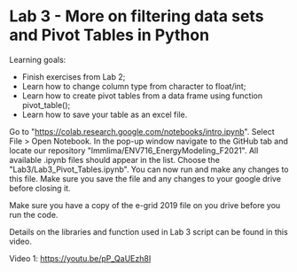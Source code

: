 # Lab 3 - More on filtering data sets and Pivot Tables in Python

Learning goals: 
* Finish exercises from Lab 2;
* Learn how to change column type from character to float/int;
* Learn how to create pivot tables from a data frame using function pivot_table();
* Learn how to save your table as an excel file.

Go to "https://colab.research.google.com/notebooks/intro.ipynb". Select File > Open Notebook. In the pop-up window navigate to the GitHub tab and locate our repository "lmmlima/ENV716_EnergyModeling_F2021". All available .ipynb files should appear in the list. Choose the "Lab3/Lab3_Pivot_Tables.ipynb". You can now run and make any changes to this file. Make sure you save the file and any changes to your google drive before closing it. 

Make sure you have a copy of the e-grid 2019 file on you drive before you run the code.

Details on the libraries and function used in Lab 3 script can be found in this video. 

Video 1: https://youtu.be/pP_QaUEzh8I




